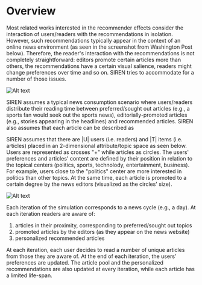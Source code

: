 # Overview

Most related works interested in the recommender effects consider the interaction of users/readers with the recommendations in isolation. However, such recommendations typically appear in the context of an online news environment (as seen in the screenshot from Washington Post below). Therefore, the reader's interaction with the recommendations is not completely straightforward: editors promote certain articles more than others, the recommendations have a certain visual salience, readers might change preferences over time and so on. SIREN tries to accommodate for a number of those issues.

![Alt text](https://github.com/dbountouridis/siren/blob/master/images/washingtonpost.png?raw=true "washingtopost")

SIREN assumes a typical news consumption scenario where users/readers distribute their reading time between preferred/sought out articles (e.g., a sports fan would seek out the sports news), editorially-promoted articles (e.g., stories appearing in the headlines) and recommended articles. SIREN also assumes that each article can be described as 


SIREN assumes that there are |U| users (i.e. readers) and |T| items (i.e. articles) placed in an 2-dimensional attribute/topic space as seen  below. Users are represented as crosses "+" while articles as circles. The users' preferences and articles' content are defined by their position in relation to the topical centers (politics, sports, technolody, entertainment, business). For example, users close to the "politics" center are more interested in politics than other topics. At the same time, each article is promoted to a certain degree by the news editors (visualized as the circles' size).

![Alt text](https://github.com/dbountouridis/siren/blob/master/images/featurespace.png?raw=true "Feature space")


Each iteration of the simulation corresponds to a news cycle (e.g., a day). At each iteration readers are aware of: 
1. articles in their proximity, corresponding to preferred/sought out topics
2. promoted articles by the editors (as they appear on the news website)
3. personalized recommended articles

At each iteration, each user decides to read a number of unique articles from those they are aware of. At the end of each iteration, the users’ preferences are updated. The article pool and the personalized recommendations are also updated at every iteration, while each article has a limited life-span.

